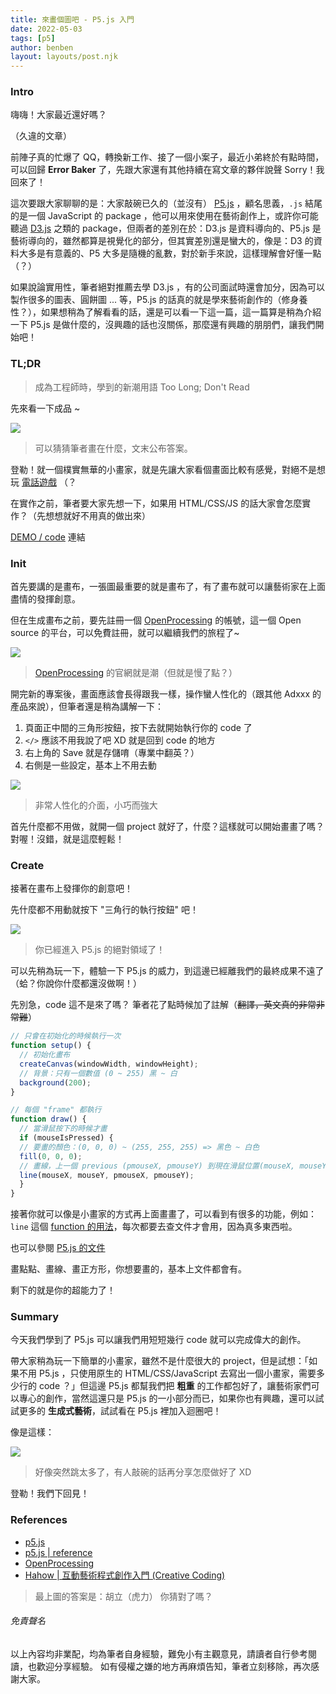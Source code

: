 ```yaml
---
title: 來畫個圖吧 - P5.js 入門
date: 2022-05-03
tags: [p5]
author: benben
layout: layouts/post.njk
---
```


<!-- summary -->
<!-- 好無聊喔！來畫個圖吧！ -->
<!-- summary -->

<!-- ![](https://i.imgur.com/PfIQ0Lq.png)
> 圖片來源：我的 window terminal (imgur) -->

### Intro

嗨嗨！大家最近還好嗎？

（久違的文章）

前陣子真的忙爆了 QQ，轉換新工作、接了一個小案子，最近小弟終於有點時間，可以回歸 **Error Baker** 了，先跟大家還有其他持續在寫文章的夥伴說聲 Sorry！我回來了！

這次要跟大家聊聊的是：大家敲碗已久的（並沒有） [P5.js](https://p5js.org/) ，顧名思義，`.js` 結尾的是一個 JavaScript 的 package ，他可以用來使用在藝術創作上，或許你可能聽過 [D3.js](https://d3js.org/) 之類的 package，但兩者的差別在於：D3.js 是資料導向的、P5.js 是藝術導向的，雖然都算是視覺化的部分，但其實差別還是蠻大的，像是：D3 的資料大多是有意義的、P5 大多是隨機的亂數，對於新手來說，這樣理解會好懂一點（？）

如果說論實用性，筆者絕對推薦去學 D3.js ，有的公司面試時還會加分，因為可以製作很多的圖表、圓餅圖 ... 等，P5.js 的話真的就是學來藝術創作的（修身養性？），如果想稍為了解看看的話，還是可以看一下這一篇，這一篇算是稍為介紹一下 P5.js 是做什麼的，沒興趣的話也沒關係，那麼還有興趣的朋朋們，讓我們開始吧！

### TL;DR

> 成為工程師時，學到的新潮用語 Too Long; Don't Read

先來看一下成品 ~

![](https://i.imgur.com/nlXgHMj.png)

> 可以猜猜筆者畫在什麼，文末公布答案。

登勒！就一個樸實無華的小畫家，就是先讓大家看個畫面比較有感覺，對絕不是想玩 [電話遊戲](https://garticphone.com/zh-TW) （？


在實作之前，筆者要大家先想一下，如果用 HTML/CSS/JS 的話大家會怎麼實作？（先想想就好不用真的做出來）

[DEMO / code](https://openprocessing.org/sketch/1554977) 連結

### Init

首先要講的是畫布，一張圖最重要的就是畫布了，有了畫布就可以讓藝術家在上面盡情的發揮創意。

但在生成畫布之前，要先註冊一個 [OpenProcessing](https://openprocessing.org/) 的帳號，這一個 Open source 的平台，可以免費註冊，就可以繼續我們的旅程了~

![](https://i.imgur.com/YJI6iF7.png)

> [OpenProcessing](https://openprocessing.org/) 的官網就是潮（但就是慢了點？）


開完新的專案後，畫面應該會長得跟我一樣，操作蠻人性化的（跟其他 Adxxx 的產品來說），但筆者還是稍為講解一下：

1. 頁面正中間的三角形按鈕，按下去就開始執行你的 code 了
2. `</>` 應該不用我說了吧 XD 就是回到 code 的地方
3. 右上角的 Save 就是存儲唷（專業中翻英？）
4. 右側是一些設定，基本上不用去動

![](https://i.imgur.com/97LoeAN.png)

> 非常人性化的介面，小巧而強大

首先什麼都不用做，就開一個 project 就好了，什麼？這樣就可以開始畫畫了嗎？對喔！沒錯，就是這麼輕鬆！

### Create

接著在畫布上發揮你的創意吧！

先什麼都不用動就按下 "三角行的執行按鈕" 吧！

![](https://i.imgur.com/MVfRLzn.png)
> 你已經進入 P5.js 的絕對領域了！

可以先稍為玩一下，體驗一下 P5.js 的威力，到這邊已經離我們的最終成果不遠了（蛤？你說你什麼都還沒做啊！）


先別急，code 這不是來了嗎？
筆者花了點時候加了註解（~~翻譯，英文真的非常非常難~~）

```javascript
// 只會在初始化的時候執行一次
function setup() {
  // 初始化畫布
  createCanvas(windowWidth, windowHeight);
  // 背景：只有一個數值 (0 ~ 255) 黑 ~ 白
  background(200);
}

// 每個 "frame" 都執行
function draw() {
  // 當滑鼠按下的時候才畫
  if (mouseIsPressed) {
  // 要畫的顏色：(0, 0, 0) ~ (255, 255, 255) => 黑色 ~ 白色
  fill(0, 0, 0);
  // 畫線，上一個 previous (pmouseX, pmouseY) 到現在滑鼠位置(mouseX, mouseY)
  line(mouseX, mouseY, pmouseX, pmouseY);
  }
}
```

接著你就可以像是小畫家的方式再上面畫畫了，可以看到有很多的功能，例如：`line` 這個 [function 的用法](https://p5js.org/reference/#/p5/line)，每次都要去查文件才會用，因為真多東西啦。

也可以參閱 [P5.js  的文件](https://p5js.org/reference/)

畫點點、畫線、畫正方形，你想要畫的，基本上文件都會有。

剩下的就是你的超能力了！

### Summary

今天我們學到了 P5.js 可以讓我們用短短幾行 code 就可以完成偉大的創作。

帶大家稍為玩一下簡單的小畫家，雖然不是什麼很大的 project，但是試想：「如果不用 P5.js ，只使用原生的 HTML/CSS/JavaScript  去寫出一個小畫家，需要多少行的 code ？」但這邊 P5.js 都幫我們把 **粗重** 的工作都包好了，讓藝術家們可以專心的創作，當然這還只是 P5.js 的一小部分而已，如果你也有興趣，還可以試試更多的 **生成式藝術**，試試看在 P5.js 裡加入迴圈吧！

像是這樣：

![](https://i.imgur.com/pvX2mAH.jpg)

> 好像突然跳太多了，有人敲碗的話再分享怎麼做好了 XD

登勒！我們下回見！

### References
- [p5.js](https://p5js.org/)
- [p5.js | reference](https://p5js.org/reference/)
- [OpenProcessing](https://openprocessing.org/)
- [Hahow | 互動藝術程式創作入門 (Creative Coding)](https://hahow.in/courses/5d1ba52a0d5f3b0021dbb996/main?mts_s=ap&mts_m=ha&oasId=5f4793e9211da0aa8ae2f514)

> 最上圖的答案是：胡立（虎力） 你猜對了嗎？

###### 免責聲名

以上內容均非業配，均為筆者自身經驗，難免小有主觀意見，請讀者自行參考閱讀，也歡迎分享經驗。
如有侵權之嫌的地方再麻煩告知，筆者立刻移除，再次感謝大家。
